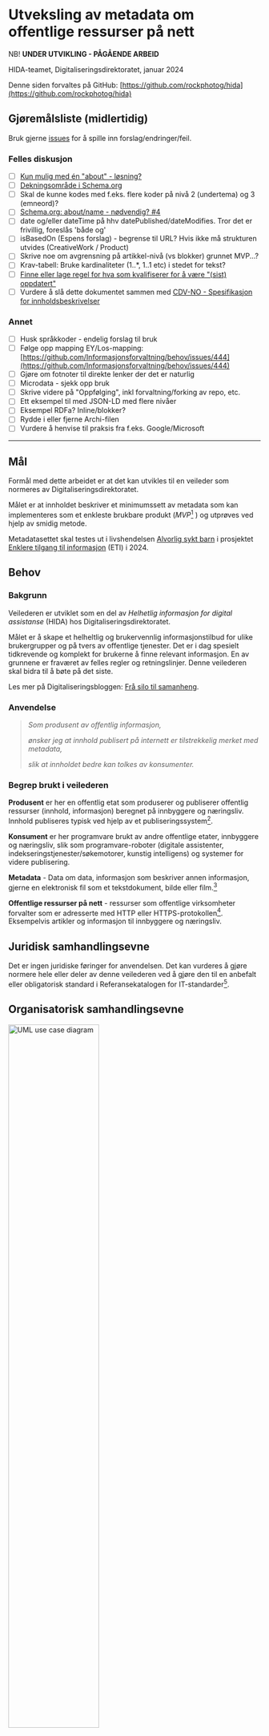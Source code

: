 # Utveksling av metadata om offentlige ressurser på nett

NB! **UNDER UTVIKLING - PÅGÅENDE ARBEID**

HIDA-teamet, Digitaliseringsdirektoratet, januar 2024

Denne siden forvaltes på GitHub: [https://github.com/rockphotog/hida](https://github.com/rockphotog/hida)

## Gjøremålsliste (midlertidig)  

Bruk gjerne [issues](https://github.com/rockphotog/hida/issues) for å spille inn forslag/endringer/feil.  

### Felles diskusjon

- [ ] [Kun mulig med én "about" - løsning?](https://github.com/rockphotog/hida/issues/2)
- [ ] [Dekningsområde i Schema.org](https://github.com/rockphotog/hida/issues/3)
- [ ] Skal de kunne kodes med f.eks. flere koder på nivå 2 (undertema) og 3 (emneord)?
- [ ] [Schema.org: about/name - nødvendig? #4](https://github.com/rockphotog/hida/issues/4)
- [ ] date og/eller dateTime på hhv datePublished/dateModifies. Tror det er frivillig, foreslås 'både og'  
- [ ] isBasedOn (Espens forslag) - begrense til URL? Hvis ikke må strukturen utvides (CreativeWork / Product)
- [ ] Skrive noe om avgrensning på artikkel-nivå (vs blokker) grunnet MVP...?
- [ ] Krav-tabell: Bruke kardinaliteter (1..*, 1..1 etc) i stedet for tekst?
- [ ] [Finne eller lage regel for hva som kvalifiserer for å være "(sist) oppdatert"](https://github.com/rockphotog/hida/issues/1)
- [ ] Vurdere å slå dette dokumentet sammen med [CDV-NO - Spesifikasjon for innholdsbeskrivelser](https://informasjonsforvaltning.github.io/cdvno/) 

### Annet

- [ ] Husk språkkoder - endelig forslag til bruk  
- [ ] Følge opp mapping EY/Los-mapping: [https://github.com/Informasjonsforvaltning/behov/issues/444](https://github.com/Informasjonsforvaltning/behov/issues/444)
- [ ] Gjøre om fotnoter til direkte lenker der det er naturlig
- [ ] Microdata - sjekk opp bruk
- [ ] Skrive videre på "Oppfølging", inkl forvaltning/forking av repo, etc.
- [ ] Ett eksempel til med JSON-LD med flere nivåer
- [ ] Eksempel RDFa? Inline/blokker?
- [ ] Rydde i eller fjerne Archi-filen
- [ ] Vurdere å henvise til praksis fra f.eks. Google/Microsoft

---

## Mål

Formål med dette arbeidet er at det kan utvikles til en veileder som normeres av Digitaliseringsdirektoratet.  

Målet er at innholdet beskriver et minimumssett av metadata som kan implementeres som et enkleste brukbare produkt (*MVP*[^1] ) og utprøves ved hjelp av smidig metode.  

Metadatasettet skal testes ut i livshendelsen [Alvorlig sykt barn](https://alvorligsyktbarn.no/) i prosjektet [Enklere tilgang til informasjon](https://alvorligsyktbarn.no/enklere-tilgang-til-informasjon) (ETI) i 2024.  

## Behov

### Bakgrunn

Veilederen er utviklet som en del av *Helhetlig informasjon for digital assistanse* (HIDA) hos Digitaliseringsdirektoratet.

Målet er å skape et helheltlig og brukervennlig informasjonstilbud for ulike brukergrupper og på tvers av offentlige tjenester. Det er i dag spesielt tidkrevende og komplekt for brukerne å finne relevant informasjon. En av grunnene er fraværet av felles regler og retningslinjer. Denne veilederen skal bidra til å bøte på det siste.

Les mer på Digitaliseringsbloggen: [Frå silo til samanheng](https://www.digdir.no/sammenhengende-tjenester/fra-silo-til-samanheng/5240).

### Anvendelse

>*Som produsent av offentlig informasjon,*
>
>*ønsker jeg at innhold publisert på internett er tilstrekkelig merket med metadata,*
>
>*slik at innholdet bedre kan tolkes av konsumenter.*

### Begrep brukt i veilederen

**Produsent** er her en offentlig etat som produserer og publiserer offentlig ressurser (innhold, informasjon) beregnet på innbyggere og næringsliv. Innhold publiseres typisk ved hjelp av et publiseringssystem[^2].

**Konsument** er her programvare brukt av andre offentlige etater, innbyggere og næringsliv, slik som programvare-roboter (digitale assistenter, indekseringstjenester/søkemotorer, kunstig intelligens) og systemer for videre publisering.

**Metadata** - Data om data, informasjon som beskriver annen informasjon, gjerne en elektronisk fil som et tekstdokument, bilde eller film.[^3]

**Offentlige ressurser på nett** - ressurser som offentlige virksomheter forvalter som er adresserte med HTTP eller HTTPS-protokollen[^4]. Eksempelvis artikler og informasjon til innbyggere og næringsliv.

## Juridisk samhandlingsevne

Det er ingen juridiske føringer for anvendelsen. Det kan vurderes å gjøre normere hele eller deler av denne veilederen ved å gjøre den til en anbefalt eller obligatorisk standard i Referansekatalogen for IT-standarder[^5].

## Organisatorisk samhandlingsevne

<img width="60%" src="diagrams/usecase-a.png" alt="UML use case diagram" />

***Figur 1** UML Use Case-diagram for organisatorisk samhandlingsevne*

En *produsent* sørger for å publisere informasjon på internett. Produsenten kan også oppdatere eller trekke tilbake informasjonen. Informasjonen som publiseres må beskrives (metadata).

En *konsument* vil kunne lese informasjonen publisert av produsenten, inkludert metadata. En konsument kan bearbeide informasjonen og dele den videre, ved så å innta rollen som produsent.  

<!-- <img width="90%" src="diagrams/organizational-alt-1.png" /> -->
<!-- Må bruke HTML for størrelse på bilder -->

<img width="60%" src="diagrams/organizational.png" alt="archimate business diagram" />

***Figur 2** Archimate-diagram for organisatorisk samhandlingsevne*

## Semantisk samhandlingsevne

Under følger beskrivelse av felles informasjonsmodell, kodeverk/terminologi og syntaks/format for utveksling av metadata.  

<img width="50%" src="diagrams/semantic-eira.png" alt="UML klassediagram for metadata" />

***Figur 3** Semantisk innhold i henhold til EIRA 6.0.0 (KLADD)*

### Informasjonsmodell

Dette er et subsett baseret på [TODO referanse til HIDA-arbeid våren 2023]. Minimumskrav er hentet fra [CDV-NO - Spesifikasjon for innholdsbeskrivelser](https://informasjonsforvaltning.github.io/cdvno/). Disse to dokumentene er overlappende og kan vurderes slått sammen.  

<img width="50%" src="diagrams/klassediagram.png" alt="UML klassediagram for metadata" />

***Figur 4** UML klassediagram for metadata*

| **Metadata-felt** | **Type** | **Krav** | **Beskrivelse** |
| --- | --- | --- | --- |
| **Utgiver** | enhet | Obligatorisk | Organisasjonen som publiserer teksten på eget nettsted |
| **Produsent** | enhet | Frivillig, flere er mulig | Organisasjonen som forfatter teksten |
| **Beskrivelse** | tekst | Frivillig | Kort beskrivelse av tekstens innhold og kontekst |
| **Hovedspråk** | kodet | Obligatorisk | Språket størstedelen av teksten er på, se *Kodeverk/terminologi* |
| **Identifikator** | tekst | Obligatorisk | Unik identifikator basert på UUID[^6] |
| **Tema** | kodet | Obligatorisk, flere er mulig | Tekstens hovedtema basert på Los, se *Kodeverk/terminologi*. |
| **Tittel** | tekst | Obligatorisk | Artikkelens tittel |
| **Dato opprettet** | dato | Frivillig | Dato for publisering |
| **Dato sist oppdatert** | dato | Frivillig | Dato for oppdatering |
| **Basert på** | URL | Frivillig, flere er mulig | Peker til original(er) hvis dette er et derivat, for eksempel ved automatisk sammenstilling med kunstig intelligens. |

### Kodeverk/terminologi

#### Tema

Los benyttes for kor koding av attributtet *tema*.

Los er et felles vokabular som er temainndelt for å kategorisere og beskrive offentlige tjenester og ressurser[^7]. Los brukes her primært for å kategorisere og beskrive offentlige sluttbrukertjenester og ressurser, samt å optimalisere søk på nettsider.

Det kan oppgis tre koder: [NB, se Gjøremålsliste]

1. Det skal som minimum kodes med **hovedtema** - [temastruktur](https://psi.norge.no/los/struktur.html)
2. Det er sterkt anbefalt å kode med **undertema** - [tema](https://psi.norge.no/los/ontologi/tema.html)
3. Det er anbefalt å kode med ett eller flere **emneord** - [ord](https://psi.norge.no/los/ontologi/ord.html)

Se dokumentasjon for Los på data.norge.no: [Los (norge.no)](https://data.norge.no/docs/los-dokumentasjon)

#### Hovedspråk

- [ ] TODO -\> nb|nn|en etc. som streng, ikke BCP-47[^8].

### Syntaks/format

Det anbefales å uttrykke metadata på ett eller flere format som kan benyttes med CMS. Det finnes ingen dominerende standard. Mye brukte formater er JSON Linked Data (JSON-LD), RDFa og [Micodata]. Felles for disse er at de benytter vokabular beskrevet på Schema.org, et dugnadsdrevet arbeid med mål om å lage og forvalte [skjemaer] for strukturerte data på internett.

Det finnes andre syntaks/format også, som f.eks. [OpenGraph](https://ogp.me). I prinsippet bør man forvalte og vedlikeholde en guide for mapping mot de til enhver mest aktuelle formatene. 

#### Kobling til schema.org

Attributtene er hovedsaklig hentet fra *CreativeWork*[^9].

| **Metadata-felt** | **Schema.org** | **Datatype** |
| --- | --- | --- |
| **Utgiver** | publisher | Organization (legalName, identifier) |
| **Produsent** | author | Organization (legalName, identifier) |
| **Beskrivelse** | description | Text |
| **Hovedspråk** | inLanguage | Text [eller Language] |
| **Identifikator** | identifier | Text |
| **Tema** | about | Thing (name, additionalType) **NB!** |
| **Tittel** | headline | Text |
| **Dato opprettet** | datePublished | Date / DateTime |
| **Dato sist oppdatert** | dateModified | Date / DateTime |
| **Basert på** | isBasedOn | URL |

Eksempel på bruk finnes i Appendiks 1 – Eksempel på JSON-LD.

**NB!** Det er ikke mulig å følge kravene til beskrivelse av tema i feltet "about" alene. Inntil videre foreslås det å kode med **undertema** (nivå 2). Se problembeskrivelse i [issue 2](https://github.com/rockphotog/hida/issues/2)

## Teknisk samhandlingsevne

<!-- <img src="diagrams/technical.png" width="90%" alt="ArchiMate-diagram" /> -->

![ArchiMate-diagram](diagrams/technical.png)

***Figur 5** Teknisk samhandlingsevne beskrevet med ArchiMate*

En *produsent* må ha et publiseringssystem som støtter ett eller flere format. Denne veilederen presiserer støtte for JSON-LD bygd opp med vokabular fra Schema.org på artikkelnivå (web-side) som minimumskrav. Ytterligere formater f.eks. RDFa på artikkel- og blokknivå kan prøves ut.

Innholdet skal publiseres på internett fritt tilgjengelig og uten hinder.

En *konsument* må ha programvare som kan lese og behandle informasjon, inkludert metadata, fra produsentenes publiseringssystem. Det er et minimumskrav å kunne lese og behandle JSON-LD bygd opp med vokabular fra Schema.org.

## Oppfølging

[Anbefaling om videre oppfølging av veilederen for å ferdigstille den hvis det er mangler (les: Los), anbefaling om prosess for utprøving (les: ETI, +), normering/forvaltning (f.eks. publisering via GitHub)]

---

## Appendiks A – Eksempler

### JSON-LD

<img width="90%" src="diagrams/example-json-ld-1.png" alt="diagram" />

***Figur 6** Et lesbart eksempel på metadata som JSON-LD*

```json
<script type="application/ld+json"\>
{
    "@context": "https://schema.org",
    "@type": "CreativeWork",
    "publisher": {
        "@type" : "Organization",
        "legalname" : "Digitaliseringsdirektoratet",
        "identifier" : "991 825 827"
    },
    "author": {
        "@type" : "Organization",
        "legalname" : "Digitaliseringsdirektoratet",
        "identifier" : "991 825 827"
    },
    "description" : "Et eksempel på en beskrivelse av innholdet",
    "inLanguage" : "nb",
    "identifier" : "b84c398f-ebcd-46a7-929f-eaab7728008e",
    "about" : {
        "name" : "Bålbrenning",
        "additionalType" : "https://psi.norge.no/los/ord/balbrenning"
    },
    "headline" : "Regler for bålbrenning ved Økern Portal",
    "datePublished" : "2023-12-07"
}
</script\>
```

### html/meta, RDFa og JSON-LD

Eksempel med kombinasjon meta-tags, JSON-LD og RDFa fra en ordinær SEO-plugin.  

[Eksempel - Tatt fra undertegnedes hjemmeside](examples/seland.org.html)

RDFa er i prinsippet "property"-attributtene som utvider "meta.

```html
<meta property="og:title" content="Regler for bålbrenning ved Økern Portal" />
```
Namespacet *og* betyr [Open Graph](https://ogp.me/).

## Appendix B - Verktøy

### Diagram

- [PlantUML](https://plantuml.com/)
- [PlantText Editor](https://www.planttext.com/) - Online redigeringsverktøy for PlantUML
- [Archi](https://www.archimatetool.com/) - Åpent verktøy for ArchiMate-modellering

### JSON-LD

- [Validator for Schema.org](https://validator.schema.org/) - testing av JSON-LD mot Schema.org-krav

[^1]: Minimum viable product, et så enkelt produkt som mulig, men som faktisk gir verdi for brukerne og nyttig tilbakemelding til videreutvikling

[^2]: Engelsk: Content management system (CMS)

[^3]: [metadata - Felles begrepskatalog](https://www.termportalen.no/FBK/bkg/20b2e2a5-9fe1-11e5-a9f8-e4115b280940)

[^4]: [Peikarar til offentlege ressursar på nett - Digdir](https://www.digdir.no/standarder/peikarar-til-offentlege-ressursar-pa-nett/1492)

[^5]: [Referansekatalogen for IT-standardar - Digdir](https://www.digdir.no/standarder/referansekatalogen-it-standardar/1480)

[^6]: [RFC 4122 - A Universally Unique IDentifier (UUID) URN Namespace (ietf.org)](https://datatracker.ietf.org/doc/html/rfc4122)

[^7]: [Los - felles vokabular for klassifisering av offentlige tjenester og ressurser - Digdir](https://www.digdir.no/informasjonsforvaltning/los-felles-vokabular-klassifisering-av-offentlige-tjenester-og-ressurser/2434)

[^8]: [Information on BCP 47 » RFC Editor (rfc-editor.org)](https://www.rfc-editor.org/info/bcp47)

[^9]: [CreativeWork - Schema.org Type](https://schema.org/CreativeWork)
